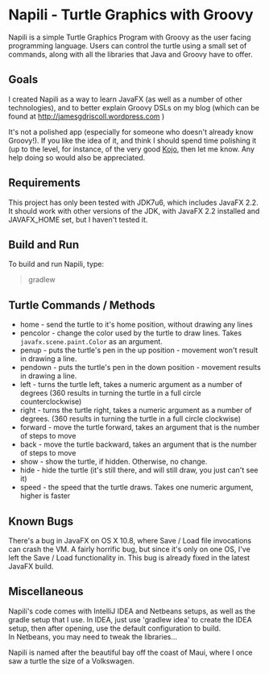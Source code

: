 # Napili - Turtle Graphics with Groovy

Napili is a simple Turtle Graphics Program with Groovy as the user facing programming language.   Users can control
the turtle using a small set of commands, along with all the libraries that Java and Groovy have to offer.

## Goals

I created Napili as a way to learn JavaFX (as well as a number of other technologies), and to better explain Groovy
DSLs on my blog (which can be found at http://jamesgdriscoll.wordpress.com )

It's not a polished app (especially for someone who doesn't already know Groovy!).  If you like the idea of it, and
think I should spend time polishing it (up to the level, for instance, of the very good [Kojo](http://www.kogics.net/sf:kojo),
then let me know.  Any help doing so would also be appreciated.

## Requirements

This project has only been tested with JDK7u6, which includes JavaFX 2.2.  It should work with other versions of the JDK,
with JavaFX 2.2 installed and JAVAFX_HOME set, but I haven't tested it.

## Build and Run

To build and run Napili, type:
> gradlew


## Turtle Commands / Methods

* home - send the turtle to it's home position, without drawing any lines
* pencolor -  change the color used by the turtle to draw lines.
  Takes `javafx.scene.paint.Color` as an argument.
* penup - puts the turtle's pen in the up position - movement won't result in drawing
   a line.
* pendown - puts the turtle's pen in the down position - movement
   results in drawing a line.
* left - turns the turtle left, takes a numeric argument as a number
   of degrees (360 results in turning the turtle in a full circle
   counterclockwise)
* right - turns the turtle right, takes a numeric argument as a
   number of degrees. (360 results in turning the turtle in a full
   circle clockwise)
* forward - move the turtle forward, takes an argument that is the
   number of steps to move
* back - move the turtle backward, takes an argument that is the number
   of steps to move
* show - show the turtle, if hidden. Otherwise, no change.
* hide - hide the turtle (it's still there, and will still draw, you
   just can't see it)
* speed - the speed that the turtle draws.  Takes one numeric argument,
   higher is faster

## Known Bugs

There's a bug in JavaFX on OS X 10.8, where Save / Load file invocations can crash the VM.  A fairly horrific bug,
but since it's only on one OS, I've left the Save / Load functionality in.  This bug is already fixed in the latest
JavaFX build.

## Miscellaneous

Napili's code comes with IntelliJ IDEA and Netbeans setups, as well as the gradle setup that I use.  In IDEA, 
just use 'gradlew idea' to create the IDEA setup, then after opening, use the default configuration to build.  
In Netbeans, you may need to tweak the libraries...


Napili is named after the beautiful bay off the coast of Maui, where I once saw a turtle the size of a Volkswagen.

